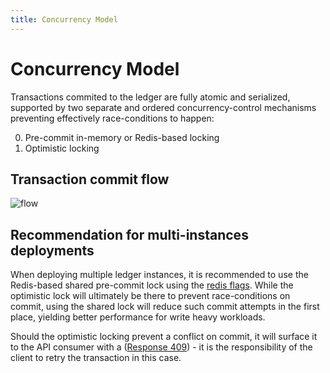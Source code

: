 ```yaml
---
title: Concurrency Model
---
```

# Concurrency Model

Transactions commited to the ledger are fully atomic and serialized, supported by two separate and ordered concurrency-control mechanisms preventing effectively race-conditions to happen:

0. Pre-commit in-memory or Redis-based locking
1. Optimistic locking

## Transaction commit flow

![flow](/img/advanced/concurrency-model.png)

## Recommendation for multi-instances deployments

When deploying multiple ledger instances, it is recommended to use the Redis-based shared pre-commit lock using the [redis flags](/oss/ledger/advanced/env-vars). While the optimistic lock will ultimately be there to prevent race-conditions on commit, using the shared lock will reduce such commit attempts in the first place, yielding better performance for write heavy workloads.

Should the optimistic locking prevent a conflict on commit, it will surface it to the API consumer with a ([Response 409](/api/ledger/#operation/createTransaction)) - it is the responsibility of the client to retry the transaction in this case.
